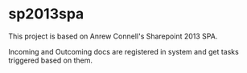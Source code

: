 # sp2013spa

This project is based on Anrew Connell's Sharepoint 2013 SPA.

Incoming and Outcoming docs are registered in system and get tasks triggered based on them.
